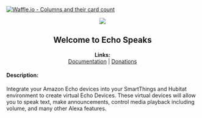 [![Waffle.io - Columns and their card count](https://badge.waffle.io/tonesto7/echo-speaks.svg?columns=all)](https://waffle.io/tonesto7/echo-speaks)

<p align="center"><img src="https://raw.githubusercontent.com/tonesto7/echo-speaks/master/resources/icons/EchoSpeaks.png"></p>
<h2 align="center">
  Welcome to Echo Speaks
</h2>

<p align="center">
  <b>Links:</b><br>
  <a href="https://tonesto7.github.io/echo-speaks-docs">Documentation</a> |
  <a href="https://www.paypal.com/cgi-bin/webscr?cmd=_s-xclick&hosted_button_id=HWBN4LB9NMHZ4">Donations</a>
</p>

<h4>Description:</h4>
<p>Integrate your Amazon Echo devices into your SmartThings and Hubitat environment to create virtual Echo Devices. These virtual devices will allow you to speak text, make announcements, control media playback including volume, and many other Alexa features.</p>

